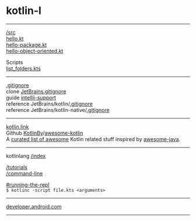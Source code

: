 # kotlin-l

---
[/src](/src)  
[hello.kt](/src/hello.kt)  
[hello-package.kt](/src/hello-package.kt)  
[hello-object-oriented.kt](/src/hello-object-oriented.kt)  

Scripts  
[list_folders.kts](/src/list_folders.kts)

---

[.gitignore](/.gitignore)  
clone [JetBrains.gitignore](https://github.com/github/gitignore/blob/master/Global/JetBrains.gitignore)  
guide [intellij-support](https://intellij-support.jetbrains.com/hc/en-us/articles/206544839-How-to-manage-projects-under-Version-Control-Systems)  
reference JetBrains/kotlin/[.gitignore](https://github.com/JetBrains/kotlin/blob/master/.gitignore)  
reference JetBrains/kotlin-native/[.gitignore](https://github.com/JetBrains/kotlin-native/blob/master/.gitignore)  

---

[kotlin.link](https://kotlin.link/)  
Github [KotlinBy](https://github.com/KotlinBy)/[awesome-kotlin](https://github.com/KotlinBy/awesome-kotlin)  
A [curated list of awesome](https://github.com/sindresorhus/awesome) Kotlin related stuff inspired by [awesome-java](https://github.com/akullpp/awesome-java).  

---

kotlinlang [/index](http://kotlinlang.org/)  

[/tutorials](http://kotlinlang.org/docs/tutorials)  
[/command-line](http://kotlinlang.org/docs/tutorials/command-line.html)  

[#running-the-repl](http://kotlinlang.org/docs/tutorials/command-line.html#running-the-repl)  
```$ kotlinc -script file.kts <arguments>```

---

[developer.android.com](https://developer.android.com/)  

---
